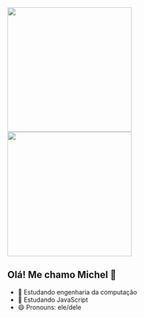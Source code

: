 <div>
  <img height="280em" src="https://github-readme-stats.vercel.app/api?username=Meichl&theme=dark">
  <img height="280em" src="https://github-readme-stats.vercel.app/api/top-langs/?username=Meichl&theme=dark">
</div>
          
## Olá! Me chamo Michel 👋


- 🔭 Estudando engenharia da computação
- 🌱 Estudando JavaScript
- 😄 Pronouns: ele/dele
